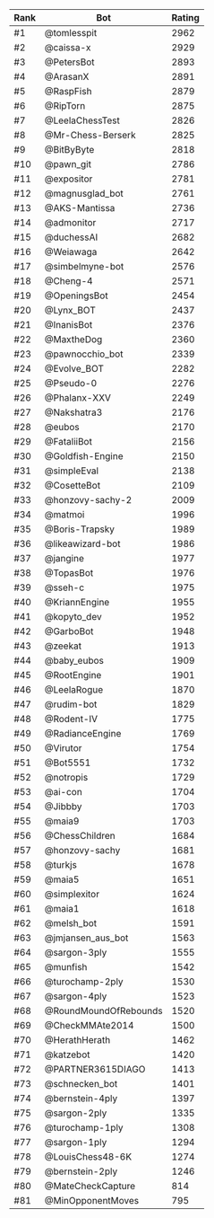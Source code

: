 Rank|Bot|Rating
---|---|---
#1|@tomlesspit|2962
#2|@caissa-x|2929
#3|@PetersBot|2893
#4|@ArasanX|2891
#5|@RaspFish|2879
#6|@RipTorn|2875
#7|@LeelaChessTest|2826
#8|@Mr-Chess-Berserk|2825
#9|@BitByByte|2818
#10|@pawn_git|2786
#11|@expositor|2781
#12|@magnusglad_bot|2761
#13|@AKS-Mantissa|2736
#14|@admonitor|2717
#15|@duchessAI|2682
#16|@Weiawaga|2642
#17|@simbelmyne-bot|2576
#18|@Cheng-4|2571
#19|@OpeningsBot|2454
#20|@Lynx_BOT|2437
#21|@InanisBot|2376
#22|@MaxtheDog|2360
#23|@pawnocchio_bot|2339
#24|@Evolve_BOT|2282
#25|@Pseudo-0|2276
#26|@Phalanx-XXV|2249
#27|@Nakshatra3|2176
#28|@eubos|2170
#29|@FataliiBot|2156
#30|@Goldfish-Engine|2150
#31|@simpleEval|2138
#32|@CosetteBot|2109
#33|@honzovy-sachy-2|2009
#34|@matmoi|1996
#35|@Boris-Trapsky|1989
#36|@likeawizard-bot|1986
#37|@jangine|1977
#38|@TopasBot|1976
#39|@sseh-c|1975
#40|@KriannEngine|1955
#41|@kopyto_dev|1952
#42|@GarboBot|1948
#43|@zeekat|1913
#44|@baby_eubos|1909
#45|@RootEngine|1901
#46|@LeelaRogue|1870
#47|@rudim-bot|1829
#48|@Rodent-IV|1775
#49|@RadianceEngine|1769
#50|@Virutor|1754
#51|@Bot5551|1732
#52|@notropis|1729
#53|@ai-con|1704
#54|@Jibbby|1703
#55|@maia9|1703
#56|@ChessChildren|1684
#57|@honzovy-sachy|1681
#58|@turkjs|1678
#59|@maia5|1651
#60|@simplexitor|1624
#61|@maia1|1618
#62|@melsh_bot|1591
#63|@jmjansen_aus_bot|1563
#64|@sargon-3ply|1555
#65|@munfish|1542
#66|@turochamp-2ply|1530
#67|@sargon-4ply|1523
#68|@RoundMoundOfRebounds|1520
#69|@CheckMMAte2014|1500
#70|@HerathHerath|1462
#71|@katzebot|1420
#72|@PARTNER3615DIAGO|1413
#73|@schnecken_bot|1401
#74|@bernstein-4ply|1397
#75|@sargon-2ply|1335
#76|@turochamp-1ply|1308
#77|@sargon-1ply|1294
#78|@LouisChess48-6K|1274
#79|@bernstein-2ply|1246
#80|@MateCheckCapture|814
#81|@MinOpponentMoves|795
